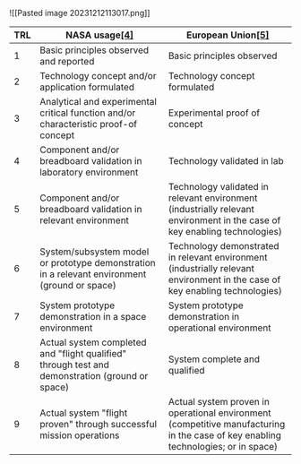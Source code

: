 ![[Pasted image 20231212113017.png]]

|TRL|NASA usage[[4]](https://en.wikipedia.org/wiki/Technology_readiness_level#cite_note-4)|European Union[[5]](https://en.wikipedia.org/wiki/Technology_readiness_level#cite_note-5)|
|---|---|---|
|1|Basic principles observed and reported|Basic principles observed|
|2|Technology concept and/or application formulated|Technology concept formulated|
|3|Analytical and experimental critical function and/or characteristic proof-of concept|Experimental proof of concept|
|4|Component and/or breadboard validation in laboratory environment|Technology validated in lab|
|5|Component and/or breadboard validation in relevant environment|Technology validated in relevant environment (industrially relevant environment in the case of key enabling technologies)|
|6|System/subsystem model or prototype demonstration in a relevant environment (ground or space)|Technology demonstrated in relevant environment (industrially relevant environment in the case of key enabling technologies)|
|7|System prototype demonstration in a space environment|System prototype demonstration in operational environment|
|8|Actual system completed and "flight qualified" through test and demonstration (ground or space)|System complete and qualified|
|9|Actual system "flight proven" through successful mission operations|Actual system proven in operational environment (competitive manufacturing in the case of key enabling technologies; or in space)|
